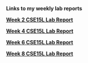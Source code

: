 **Links to my weekly lab reports**

**[Week 2 CSE15L Lab Report](https://cathyiic.github.io/cse15l-labreports/report1.html)**

**[Week 4 CSE15L Lab Report](https://cathyiic.github.io/cse15l-labreports/report2.html)**

**[Week 6 CSE15L Lab Report](https://cathyiic.github.io/cse15l-labreports/report3.html)**

**[Week 8 CSE15L Lab Report](https://cathyiic.github.io/cse15l-labreports/report4.html)**
